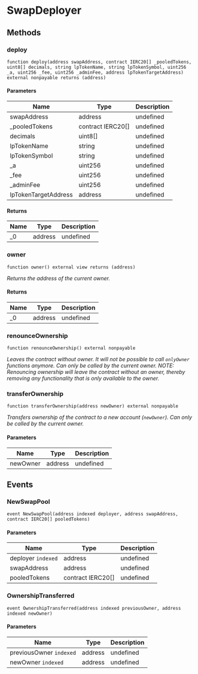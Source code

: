 # SwapDeployer

## Methods

### deploy

```solidity
function deploy(address swapAddress, contract IERC20[] _pooledTokens, uint8[] decimals, string lpTokenName, string lpTokenSymbol, uint256 _a, uint256 _fee, uint256 _adminFee, address lpTokenTargetAddress) external nonpayable returns (address)
```

#### Parameters

| Name                 | Type               | Description |
| -------------------- | ------------------ | ----------- |
| swapAddress          | address            | undefined   |
| \_pooledTokens       | contract IERC20\[] | undefined   |
| decimals             | uint8\[]           | undefined   |
| lpTokenName          | string             | undefined   |
| lpTokenSymbol        | string             | undefined   |
| \_a                  | uint256            | undefined   |
| \_fee                | uint256            | undefined   |
| \_adminFee           | uint256            | undefined   |
| lpTokenTargetAddress | address            | undefined   |

#### Returns

| Name | Type    | Description |
| ---- | ------- | ----------- |
| \_0  | address | undefined   |

### owner

```solidity
function owner() external view returns (address)
```

_Returns the address of the current owner._

#### Returns

| Name | Type    | Description |
| ---- | ------- | ----------- |
| \_0  | address | undefined   |

### renounceOwnership

```solidity
function renounceOwnership() external nonpayable
```

_Leaves the contract without owner. It will not be possible to call `onlyOwner` functions anymore. Can only be called by the current owner. NOTE: Renouncing ownership will leave the contract without an owner, thereby removing any functionality that is only available to the owner._

### transferOwnership

```solidity
function transferOwnership(address newOwner) external nonpayable
```

_Transfers ownership of the contract to a new account (`newOwner`). Can only be called by the current owner._

#### Parameters

| Name     | Type    | Description |
| -------- | ------- | ----------- |
| newOwner | address | undefined   |

## Events

### NewSwapPool

```solidity
event NewSwapPool(address indexed deployer, address swapAddress, contract IERC20[] pooledTokens)
```

#### Parameters

| Name               | Type               | Description |
| ------------------ | ------------------ | ----------- |
| deployer `indexed` | address            | undefined   |
| swapAddress        | address            | undefined   |
| pooledTokens       | contract IERC20\[] | undefined   |

### OwnershipTransferred

```solidity
event OwnershipTransferred(address indexed previousOwner, address indexed newOwner)
```

#### Parameters

| Name                    | Type    | Description |
| ----------------------- | ------- | ----------- |
| previousOwner `indexed` | address | undefined   |
| newOwner `indexed`      | address | undefined   |

